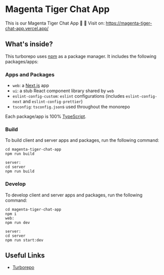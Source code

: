 # Magenta Tiger Chat App

This is our Magenta Tiger Chat App 🐯 🎉
Visit on: https://magenta-tiger-chat-app.vercel.app/

## What's inside?

This turborepo uses [npm](https://www.npmjs.com/) as a package manager. It includes the following packages/apps:

### Apps and Packages

- `web`: a [Next.js](https://nextjs.org/) app
- `ui`: a stub React component library shared by `web`
- `eslint-config-custom`: `eslint` configurations (includes `eslint-config-next` and `eslint-config-prettier`)
- `tsconfig`: `tsconfig.json`s used throughout the monorepo

Each package/app is 100% [TypeScript](https://www.typescriptlang.org/).

### Build

To build client and server apps and packages, run the following command:

```
cd magenta-tiger-chat-app
npm run build

server:
cd server
npm run build
```

### Develop

To develop client and server apps and packages, run the following command:

```
cd magenta-tiger-chat-app
npm i
web: 
npm run dev

server:
cd server
npm run start:dev
```

## Useful Links


- [Turborepo](https://turbo.build/repo/docs)
